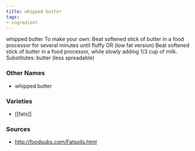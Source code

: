 ```yaml
---
title: whipped butter
tags:
- ingredient
---
```

whipped butter To make your own: Beat softened stick of butter in a food processor for several minutes until fluffy OR (low fat version) Beat softened stick of butter in a food processor, while slowly adding 1/3 cup of milk. Substitutes: butter (less spreadable)

### Other Names

* whipped butter

### Varieties

* [[fats]]

### Sources
* http://foodsubs.com/Fatsoils.html
